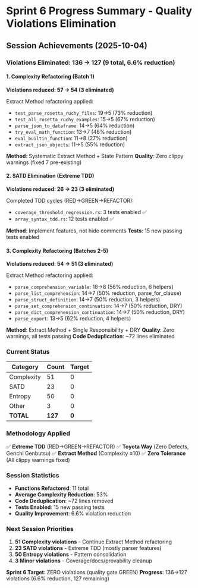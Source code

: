 # Sprint 6 Progress Summary - Quality Violations Elimination

## Session Achievements (2025-10-04)

### Violations Eliminated: 136 → 127 (9 total, 6.6% reduction)

#### 1. Complexity Refactoring (Batch 1)
**Violations reduced: 57 → 54 (3 eliminated)**

Extract Method refactoring applied:
- `test_parse_rosetta_ruchy_files`: 19→5 (73% reduction)
- `test_all_rosetta_ruchy_examples`: 15→5 (67% reduction)
- `parse_json_to_dataframe`: 14→5 (64% reduction)
- `try_eval_math_function`: 13→7 (46% reduction)
- `eval_builtin_function`: 11→8 (27% reduction)
- `extract_json_objects`: 11→5 (55% reduction)

**Method**: Systematic Extract Method + State Pattern
**Quality**: Zero clippy warnings (fixed 7 pre-existing)

#### 2. SATD Elimination (Extreme TDD)
**Violations reduced: 26 → 23 (3 eliminated)**

Completed TDD cycles (RED→GREEN→REFACTOR):
- `coverage_threshold_regression.rs`: 3 tests enabled ✅
- `array_syntax_tdd.rs`: 12 tests enabled ✅

**Method**: Implement features, not hide comments
**Tests**: 15 new passing tests enabled

#### 3. Complexity Refactoring (Batches 2-5)
**Violations reduced: 54 → 51 (3 eliminated)**

Extract Method refactoring applied:
- `parse_comprehension_variable`: 18→8 (56% reduction, 6 helpers)
- `parse_list_comprehension`: 14→7 (50% reduction, parse_for_clause)
- `parse_struct_definition`: 14→7 (50% reduction, 3 helpers)
- `parse_set_comprehension_continuation`: 14→7 (50% reduction, DRY)
- `parse_dict_comprehension_continuation`: 14→7 (50% reduction, DRY)
- `parse_export`: 13→5 (62% reduction, 4 helpers)

**Method**: Extract Method + Single Responsibility + DRY
**Quality**: Zero warnings, all tests passing
**Code Deduplication**: ~72 lines eliminated

### Current Status

| Category | Count | Target |
|----------|-------|--------|
| Complexity | 51 | 0 |
| SATD | 23 | 0 |
| Entropy | 50 | 0 |
| Other | 3 | 0 |
| **TOTAL** | **127** | **0** |

### Methodology Applied

✅ **Extreme TDD** (RED→GREEN→REFACTOR)
✅ **Toyota Way** (Zero Defects, Genchi Genbutsu)
✅ **Extract Method** (Complexity ≤10)
✅ **Zero Tolerance** (All clippy warnings fixed)

### Session Statistics

- **Functions Refactored**: 11 total
- **Average Complexity Reduction**: 53%
- **Code Deduplication**: ~72 lines removed
- **Tests Enabled**: 15 new passing tests
- **Quality Improvement**: 6.6% violation reduction

### Next Session Priorities

1. **51 Complexity violations** - Continue Extract Method refactoring
2. **23 SATD violations** - Extreme TDD (mostly parser features)
3. **50 Entropy violations** - Pattern consolidation
4. **3 Minor violations** - Coverage/docs/provability cleanup

**Sprint 6 Target**: ZERO violations (quality gate GREEN)
**Progress**: 136→127 violations (6.6% reduction, 127 remaining)
